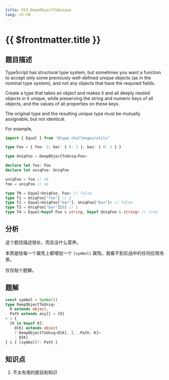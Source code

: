 ```yaml
---
title: 553-DeepObjectToUnique
lang: zh-CN
---
```


# {{ $frontmatter.title }}

## 题目描述

TypeScript has structural type system, but sometimes you want a function to accept only some previously well-defined unique objects (as in the nominal type system), and not any objects that have the required fields.

Create a type that takes an object and makes it and all deeply nested objects in it unique, while preserving the string and numeric keys of all objects, and the values of all properties on these keys.

The original type and the resulting unique type must be mutually assignable, but not identical. 

For example,

```ts
import { Equal } from "@type-challenges/utils"

type Foo = { foo: 2; bar: { 0: 1 }; baz: { 0: 1 } }

type UniqFoo = DeepObjectToUniq<Foo>

declare let foo: Foo
declare let uniqFoo: UniqFoo

uniqFoo = foo // ok
foo = uniqFoo // ok

type T0 = Equal<UniqFoo, Foo> // false
type T1 = UniqFoo["foo"] // 2
type T2 = Equal<UniqFoo["bar"], UniqFoo["baz"]> // false
type T3 = UniqFoo["bar"][0] // 1
type T4 = Equal<keyof Foo & string, keyof UniqFoo & string> // true
```

## 分析

这个题目描述很长，而且没什么营养。

本质是给每一个属性上都增加一个 `[symbol]` 属性。我看不到实战中的任何应用场景。

仅仅贴个题解。

## 题解

```ts
const symbol = Symbol()
type DeepObjectToUniq<
  O extends object,
  Path extends any[] = [O]
> = {
  [K in keyof O]:
    O[K] extends object
    ? DeepObjectToUniq<O[K], [...Path, K]>
    : O[K]
} & { [symbol]?: Path }
```

## 知识点

1. 不太有用的题目和知识